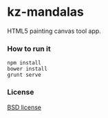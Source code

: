kz-mandalas
=============

HTML5 painting canvas tool app.

### How to run it
```
npm install
bower install
grunt serve
```

### License

[BSD license](http://opensource.org/licenses/bsd-license.php)

